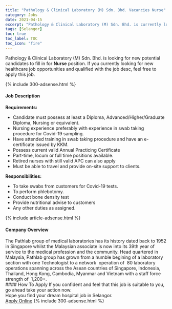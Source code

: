 ```yaml
---
title: "Pathology & Clinical Laboratory (M) Sdn. Bhd. Vacancies Nurse" 
category: Jobs 
date: 2021-04-15 
excerpt: "Pathology & Clinical Laboratory (M) Sdn. Bhd. is currently looking for suitable person to fill in the Nurse which positioned at Selangor" 
tags: [Selangor] 
toc: true 
toc_label: TOC 
toc_icon: "fire" 
--- 
```


<p>Pathology & Clinical Laboratory (M) Sdn. Bhd. is looking for new potential candidates to fill in for <b>Nurse</b> position. If you currently looking for new healthcare job opportunities and qualified with the job desc, feel free to apply this job.
</p>{% include 300-adsense.html %} 
<div><div><h4>Job Description</h4></div><div><div><span><div><div><strong>Requirements:</strong></div><ul><li>Candidate must possess at least a Diploma, Advanced/Higher/Graduate Diploma, Nursing or equivalent.</li><li>Nursing experience preferably with experience in swab taking procedure for Covid-19 sampling.</li><li>Have attended training in swab taking procedure and have an e-certificate issued by KKM.</li><li>Possess current valid Annual Practicing Certificate</li><li>Part-time, locum or full time positions available.</li><li>Retired nurses with still valid APC can also apply</li><li>Must be able to travel and provide on-site support to clients.</li></ul><div><strong>Responsibilities:</strong></div><ul><li>To take swabs from customers for Covid-19 tests.</li><li>To perform phlebotomy.</li><li>Conduct bone density test</li><li>Provide nutritional advise to customers</li><li>Any other duties as assigned.</li></ul></div></span></div></div></div> 
{% include article-adsense.html %} 
<div><div><h4>Company Overview</h4></div><div><div><span><div><div>
	The Pathlab group of medical laboratories has its history dated back to 1952 in Singapore whilst the Malaysian associate is now into its 39th year of service to the medical profession and the community. Head quartered in Malaysia, Pathlab group has grown from a humble begining of a laboratory section with one Technologist to a network &#160;operation of &#160;80 laboratory operations spanning across the Asean countries of Singapore, Indonesia, Thailand, Hong Kong, Cambodia, Myanmar and Vietnam with a staff force strength of &#160;1,200+.</div></div></span></div></div></div> 
#### How To Apply 
If you confident and feel that this job is suitable to you, go ahead take your action now. <br/> 
Hope you find your dream hospital job in Selangor. <br/> 
<a href="https://www.jobstreet.com.my/en/job/nurse-4536003?jobId=jobstreet-my-job-4536003" class="btn btn--warning" target="_blank" rel="nofollow noopenner">Apply Online</a> 
{% include 300-adsense.html %} 